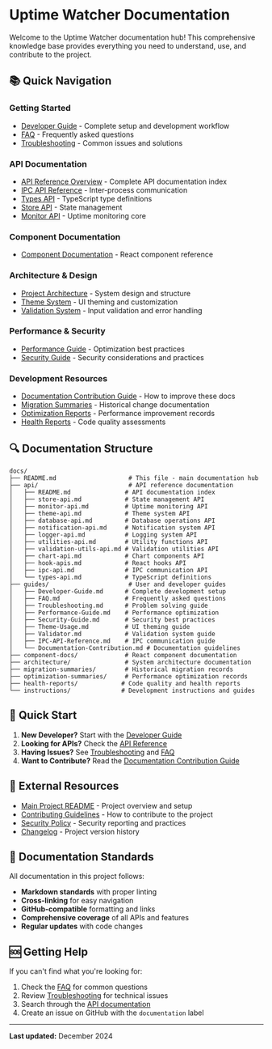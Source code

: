 # Uptime Watcher Documentation

Welcome to the Uptime Watcher documentation hub! This comprehensive knowledge base provides everything you need to understand, use, and contribute to the project.

## 📚 Quick Navigation

### Getting Started

- [Developer Guide](guides/Developer-Guide.md) - Complete setup and development workflow
- [FAQ](guides/FAQ.md) - Frequently asked questions
- [Troubleshooting](guides/Troubleshooting.md) - Common issues and solutions

### API Documentation

- [API Reference Overview](api/README.md) - Complete API documentation index
- [IPC API Reference](guides/IPC-API-Reference.md) - Inter-process communication
- [Types API](api/types-api.md) - TypeScript type definitions
- [Store API](api/store-api.md) - State management
- [Monitor API](api/monitor-api.md) - Uptime monitoring core

### Component Documentation

- [Component Documentation](component-docs/README.md) - React component reference

### Architecture & Design

- [Project Architecture](architecture/Project-Architecture-Guide.copilotmd) - System design and structure
- [Theme System](guides/Theme-Usage.md) - UI theming and customization
- [Validation System](guides/Validator.md) - Input validation and error handling

### Performance & Security

- [Performance Guide](guides/Performance-Guide.md) - Optimization best practices
- [Security Guide](guides/Security-Guide.md) - Security considerations and practices

### Development Resources

- [Documentation Contribution Guide](guides/Documentation-Contribution.md) - How to improve these docs
- [Migration Summaries](migration-summaries/) - Historical change documentation
- [Optimization Reports](optimization-summaries/) - Performance improvement records
- [Health Reports](health-reports/) - Code quality assessments

## 🔍 Documentation Structure

```text
docs/
├── README.md                    # This file - main documentation hub
├── api/                         # API reference documentation
│   ├── README.md               # API documentation index
│   ├── store-api.md            # State management API
│   ├── monitor-api.md          # Uptime monitoring API
│   ├── theme-api.md            # Theme system API
│   ├── database-api.md         # Database operations API
│   ├── notification-api.md     # Notification system API
│   ├── logger-api.md           # Logging system API
│   ├── utilities-api.md        # Utility functions API
│   ├── validation-utils-api.md # Validation utilities API
│   ├── chart-api.md            # Chart components API
│   ├── hook-apis.md            # React hooks API
│   ├── ipc-api.md              # IPC communication API
│   └── types-api.md            # TypeScript definitions
├── guides/                      # User and developer guides
│   ├── Developer-Guide.md      # Complete development setup
│   ├── FAQ.md                  # Frequently asked questions
│   ├── Troubleshooting.md      # Problem solving guide
│   ├── Performance-Guide.md    # Performance optimization
│   ├── Security-Guide.md       # Security best practices
│   ├── Theme-Usage.md          # UI theming guide
│   ├── Validator.md            # Validation system guide
│   ├── IPC-API-Reference.md    # IPC communication guide
│   └── Documentation-Contribution.md # Documentation guidelines
├── component-docs/             # React component documentation
├── architecture/               # System architecture documentation
├── migration-summaries/        # Historical migration records
├── optimization-summaries/     # Performance optimization records
├── health-reports/            # Code quality and health reports
└── instructions/              # Development instructions and guides
```

## 🚀 Quick Start

1. **New Developer?** Start with the [Developer Guide](guides/Developer-Guide.md)
2. **Looking for APIs?** Check the [API Reference](api/README.md)
3. **Having Issues?** See [Troubleshooting](guides/Troubleshooting.md) and [FAQ](guides/FAQ.md)
4. **Want to Contribute?** Read the [Documentation Contribution Guide](guides/Documentation-Contribution.md)

## 🔗 External Resources

- [Main Project README](../README.md) - Project overview and setup
- [Contributing Guidelines](../CONTRIBUTING.md) - How to contribute to the project
- [Security Policy](../SECURITY.md) - Security reporting and practices
- [Changelog](../CHANGELOG.md) - Project version history

## 📝 Documentation Standards

All documentation in this project follows:

- **Markdown standards** with proper linting
- **Cross-linking** for easy navigation
- **GitHub-compatible** formatting and links
- **Comprehensive coverage** of all APIs and features
- **Regular updates** with code changes

## 🆘 Getting Help

If you can't find what you're looking for:

1. Check the [FAQ](guides/FAQ.md) for common questions
2. Review [Troubleshooting](guides/Troubleshooting.md) for technical issues
3. Search through the [API documentation](api/README.md)
4. Create an issue on GitHub with the `documentation` label

---

**Last updated:** December 2024

